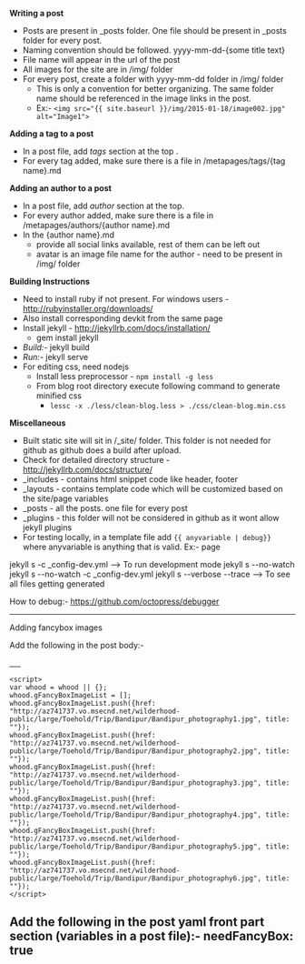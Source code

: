**Writing a post**

 - Posts are present in _posts folder. One file should be present in _posts folder for every post. 
 - Naming convention should be followed. yyyy-mm-dd-{some title text} 
 - File name will appear in the url of the post
 - All images for the site are in /img/ folder
 - For every post, create a folder with yyyy-mm-dd folder in /img/ folder
	 - This is only a convention for better organizing. The same folder name should be referenced in the image links in the post.  
	 - Ex:- `<img src="{{ site.baseurl }}/img/2015-01-18/image002.jpg" alt="Image1">`

**Adding a tag to a post**

 - In a post file, add *tags* section at the top .
 - For every tag added, make sure there is a file in /metapages/tags/{tag name}.md

**Adding an author to a post**

 - In a post file, add *author* section at the top.
 - For every author added, make sure there is a file in /metapages/authors/{author name}.md
 - In the {author name}.md 
	 - provide all social links available, rest of them can be left out
	 - avatar is an image file name for the author - need to be present in /img/ folder

**Building Instructions**

 - Need to install ruby if not present. For windows users - http://rubyinstaller.org/downloads/
 - Also install corresponding devkit from the same page
 - Install jekyll - http://jekyllrb.com/docs/installation/
	 - gem install jekyll
 - *Build:-* jekyll build
 - *Run:-* jekyll serve
 - For editing css, need nodejs
	 - Install less preprocessor - `npm install -g less`
	 - From blog root directory execute following command to generate minified css
		 - `lessc -x ./less/clean-blog.less > ./css/clean-blog.min.css`

**Miscellaneous** 
 - Built static site will sit in /_site/ folder. This folder is not needed for github as github does a build after upload.
 - Check for detailed directory structure - http://jekyllrb.com/docs/structure/
 - _includes - contains html snippet code like header, footer
 - _layouts - contains template code which will be customized based on the site/page variables
 - _posts - all the posts. one file for every post
 - _plugins - this folder will not be considered in github as it wont allow jekyll plugins
 - For testing locally, in a template file add `{{ anyvariable | debug}}` where anyvariable is anything that is valid. Ex:- page


jekyll s -c _config-dev.yml --> To run development mode
jekyll s --no-watch
jekyll s --no-watch -c _config-dev.yml
jekyll s --verbose --trace --> To see all files getting generated

How to debug:-
https://github.com/octopress/debugger

------------------------------------------------------------------------------------------
Adding fancybox images

Add the following in the post body:-
	<div class="w-entity-images">
	<a class="fancybox" rel="group1" href="http://az741737.vo.msecnd.net/wilderhood-public/large/Toehold/Trip/Bandipur/Bandipur_photography1.jpg">
	<img class="w-small-image-preview" src="http://az741737.vo.msecnd.net/wilderhood-public/small/Toehold/Trip/Bandipur/Bandipur_photography1.jpg" alt="">
	</a>
	<a class="fancybox" rel="group1" href="http://az741737.vo.msecnd.net/wilderhood-public/large/Toehold/Trip/Bandipur/Bandipur_photography2.jpg">
	<img class="w-small-image-preview" src="http://az741737.vo.msecnd.net/wilderhood-public/small/Toehold/Trip/Bandipur/Bandipur_photography2.jpg" alt="">
	</a>
	<a class="fancybox" rel="group1" href="http://az741737.vo.msecnd.net/wilderhood-public/large/Toehold/Trip/Bandipur/Bandipur_photography3.jpg">
	<img class="w-small-image-preview" src="http://az741737.vo.msecnd.net/wilderhood-public/small/Toehold/Trip/Bandipur/Bandipur_photography3.jpg" alt="">
	</a>
	<a class="fancybox nodisplay" rel="group1" href="http://az741737.vo.msecnd.net/wilderhood-public/large/Toehold/Trip/Bandipur/Bandipur_photography4.jpg">
	<img class="w-small-image-preview" src="http://az741737.vo.msecnd.net/wilderhood-public/small/Toehold/Trip/Bandipur/Bandipur_photography4.jpg" alt="">
	</a>
	<a class="fancybox nodisplay" rel="group1" href="http://az741737.vo.msecnd.net/wilderhood-public/large/Toehold/Trip/Bandipur/Bandipur_photography5.jpg">
	<img class="w-small-image-preview" src="http://az741737.vo.msecnd.net/wilderhood-public/small/Toehold/Trip/Bandipur/Bandipur_photography5.jpg" alt="">
	</a>
	<a class="fancybox nodisplay" rel="group1" href="http://az741737.vo.msecnd.net/wilderhood-public/large/Toehold/Trip/Bandipur/Bandipur_photography6.jpg">
	<img class="w-small-image-preview" src="http://az741737.vo.msecnd.net/wilderhood-public/small/Toehold/Trip/Bandipur/Bandipur_photography6.jpg" alt="">
	</a>
	<div class="w-small-image-preview-extra open_fancybox" data-fancybox="gFancyBoxImageList">
	<span class="fa-stack">
	<i class="fa fa-circle fa-stack-2x"></i>
	<i class="fa fa-plus fa-stack-1x fa-inverse"></i>
	</span>
	</div>
	</div>

	<script>
	var whood = whood || {};
	whood.gFancyBoxImageList = [];
	whood.gFancyBoxImageList.push({href: "http://az741737.vo.msecnd.net/wilderhood-public/large/Toehold/Trip/Bandipur/Bandipur_photography1.jpg", title: ""});
	whood.gFancyBoxImageList.push({href: "http://az741737.vo.msecnd.net/wilderhood-public/large/Toehold/Trip/Bandipur/Bandipur_photography2.jpg", title: ""});
	whood.gFancyBoxImageList.push({href: "http://az741737.vo.msecnd.net/wilderhood-public/large/Toehold/Trip/Bandipur/Bandipur_photography3.jpg", title: ""});
	whood.gFancyBoxImageList.push({href: "http://az741737.vo.msecnd.net/wilderhood-public/large/Toehold/Trip/Bandipur/Bandipur_photography4.jpg", title: ""});
	whood.gFancyBoxImageList.push({href: "http://az741737.vo.msecnd.net/wilderhood-public/large/Toehold/Trip/Bandipur/Bandipur_photography5.jpg", title: ""});
	whood.gFancyBoxImageList.push({href: "http://az741737.vo.msecnd.net/wilderhood-public/large/Toehold/Trip/Bandipur/Bandipur_photography6.jpg", title: ""});
	</script>

Add the following in the post yaml front part section (variables in a post file):-
needFancyBox: true
------------------------------------------------------------------------------------------
